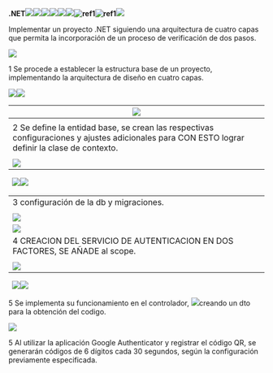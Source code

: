 **.NET![](Aspose.Words.0a14f7d4-8fb2-4496-a7a2-34fb56e8f1cc.001.png)![](Aspose.Words.0a14f7d4-8fb2-4496-a7a2-34fb56e8f1cc.002.jpeg)![](Aspose.Words.0a14f7d4-8fb2-4496-a7a2-34fb56e8f1cc.003.jpeg)![](Aspose.Words.0a14f7d4-8fb2-4496-a7a2-34fb56e8f1cc.004.png)![](Aspose.Words.0a14f7d4-8fb2-4496-a7a2-34fb56e8f1cc.005.jpeg)![](Aspose.Words.0a14f7d4-8fb2-4496-a7a2-34fb56e8f1cc.006.png)![ref1]![ref1]![](Aspose.Words.0a14f7d4-8fb2-4496-a7a2-34fb56e8f1cc.008.jpeg)**

Implementar un proyecto .NET siguiendo una arquitectura de cuatro capas que permita la incorporación de un      proceso de verificación de dos pasos.

![](Aspose.Words.0a14f7d4-8fb2-4496-a7a2-34fb56e8f1cc.009.png)

1 Se procede a establecer la estructura base de un proyecto, implementando la arquitectura de diseño en cuatro capas.

![](Aspose.Words.0a14f7d4-8fb2-4496-a7a2-34fb56e8f1cc.010.png)![](Aspose.Words.0a14f7d4-8fb2-4496-a7a2-34fb56e8f1cc.011.jpeg)



|![](Aspose.Words.0a14f7d4-8fb2-4496-a7a2-34fb56e8f1cc.012.png)|
| - |
||
|2 Se define la entidad base, se crean las respectivas configuraciones y ajustes adicionales para CON ESTO  lograr definir la clase de contexto.|
||
|![](Aspose.Words.0a14f7d4-8fb2-4496-a7a2-34fb56e8f1cc.013.png)|

` `![](Aspose.Words.0a14f7d4-8fb2-4496-a7a2-34fb56e8f1cc.014.jpeg)![](Aspose.Words.0a14f7d4-8fb2-4496-a7a2-34fb56e8f1cc.015.png)



||
| :- |
|3 configuración de la db y migraciones.|
||
|![](Aspose.Words.0a14f7d4-8fb2-4496-a7a2-34fb56e8f1cc.016.jpeg)|
|![](Aspose.Words.0a14f7d4-8fb2-4496-a7a2-34fb56e8f1cc.017.jpeg)|
|4 CREACION DEL SERVICIO DE AUTENTICACION EN DOS FACTORES, SE AÑADE al scope.|
||
|![](Aspose.Words.0a14f7d4-8fb2-4496-a7a2-34fb56e8f1cc.018.png)|

` `![](Aspose.Words.0a14f7d4-8fb2-4496-a7a2-34fb56e8f1cc.019.jpeg)![](Aspose.Words.0a14f7d4-8fb2-4496-a7a2-34fb56e8f1cc.020.jpeg)

5 Se implementa su funcionamiento en el controlador, ![](Aspose.Words.0a14f7d4-8fb2-4496-a7a2-34fb56e8f1cc.021.png)creando un dto para la obtención del codigo.

![](Aspose.Words.0a14f7d4-8fb2-4496-a7a2-34fb56e8f1cc.022.jpeg)

5 Al utilizar la aplicación Google Authenticator y registrar el código QR, se generarán códigos de 6 dígitos cada 30 segundos, según la configuración previamente especificada.

[ref1]: ~/Aspose.Words.0a14f7d4-8fb2-4496-a7a2-34fb56e8f1cc.007.png
